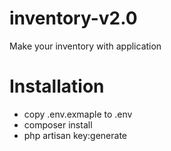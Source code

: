 # inventory-v2.0
Make your inventory with application

# Installation
- copy .env.exmaple to .env
- composer install
- php artisan key:generate
